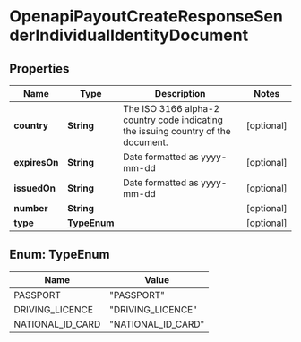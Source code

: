 

# OpenapiPayoutCreateResponseSenderIndividualIdentityDocument


## Properties

| Name | Type | Description | Notes |
|------------ | ------------- | ------------- | -------------|
|**country** | **String** | The ISO 3166 alpha-2 country code indicating the issuing country of the document. |  [optional] |
|**expiresOn** | **String** | Date formatted as yyyy-mm-dd |  [optional] |
|**issuedOn** | **String** | Date formatted as yyyy-mm-dd |  [optional] |
|**number** | **String** |  |  [optional] |
|**type** | [**TypeEnum**](#TypeEnum) |  |  [optional] |



## Enum: TypeEnum

| Name | Value |
|---- | -----|
| PASSPORT | &quot;PASSPORT&quot; |
| DRIVING_LICENCE | &quot;DRIVING_LICENCE&quot; |
| NATIONAL_ID_CARD | &quot;NATIONAL_ID_CARD&quot; |



